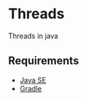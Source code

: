 # Threads

Threads in java

## Requirements

- [Java SE](http://www.oracle.com/technetwork/java/javase/overview)
- [Gradle](http://www.gradle.org)
